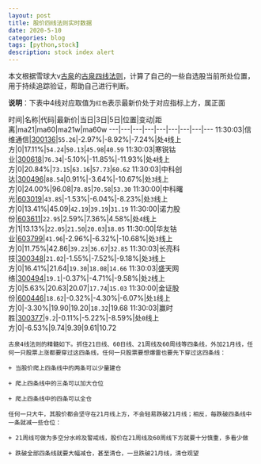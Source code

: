 ```yaml
---
layout: post
title: 股价四线法则实时数据
date: 2020-5-10
categories: blog
tags: [python,stock]
description: stock index alert
---
```



本文根据雪球大v[古泉](https://xueqiu.com/u/7148646888)的[古泉四线法则](https://xueqiu.com/7148646888/130498192)，计算了自己的一些自选股当前所处位置，用于持续追踪验证，帮助自己进行判断。

**说明**：下表中4线对应取值为`红色`表示最新价处于对应指标上方，属正面

时间|名称|代码|最新价|当日|3日|5日|位置|变动|距离|ma21|ma60|ma21w|ma60w
---|---|---|---|---|---|---|---|---
11:30:03|信维通信|[300136](https://xueqiu.com/S/SZ300136)|`55.26`|-2.97%|-8.92%|-7.24%|处`4`线上方|0|17.11%|`54.24`|`50.13`|`45.98`|`40.59`
11:30:03|寒锐钴业|[300618](https://xueqiu.com/S/SZ300618)|`76.34`|-5.10%|-11.85%|-11.93%|处`4`线上方|0|20.84%|`73.15`|`63.16`|`57.73`|`60.62`
11:30:03|中科创达|[300496](https://xueqiu.com/S/SZ300496)|`88.54`|0.91%|-3.64%|-10.67%|处`3`线上方|0|24.00%|96.08|`78.85`|`70.58`|`53.30`
11:30:00|中科曙光|[603019](https://xueqiu.com/S/SH603019)|`43.85`|-1.53%|-6.04%|-8.23%|处`3`线上方|0|13.41%|45.09|`42.19`|`39.19`|`31.19`
11:30:00|诺力股份|[603611](https://xueqiu.com/S/SH603611)|`22.95`|2.59%|7.36%|4.58%|处`4`线上方|1|13.13%|`22.05`|`21.50`|`20.03`|`18.05`
11:30:00|华友钴业|[603799](https://xueqiu.com/S/SH603799)|`41.96`|-2.96%|-6.32%|-10.68%|处`3`线上方|0|11.75%|42.86|`39.23`|`36.67`|`32.85`
11:30:03|长亮科技|[300348](https://xueqiu.com/S/SZ300348)|`21.02`|-1.55%|-7.52%|-9.18%|处`3`线上方|0|16.41%|21.64|`19.30`|`18.08`|`14.66`
11:30:03|盛天网络|[300494](https://xueqiu.com/S/SZ300494)|`19.1`|-0.37%|-4.71%|-9.58%|处`2`线上方|0|5.63%|20.63|20.07|`17.74`|`15.03`
11:30:00|金证股份|[600446](https://xueqiu.com/S/SH600446)|`18.62`|-0.32%|-4.30%|-6.07%|处`1`线上方|0|-3.30%|19.90|19.20|`18.32`|19.68
11:30:03|赢时胜|[300377](https://xueqiu.com/S/SZ300377)|`9.2`|-0.11%|-5.22%|-8.59%|处`0`线上方|0|-6.53%|9.74|9.39|9.61|10.72

```
古泉4线法则的精髓如下。抓住21日线、60日线、21周线及60周线等四条线，外加21月线，任何一只股票上涨都要穿过这四条线，任何一只股票要想爆雷也要先下穿过这四条线：

+ 当股价爬上四条线中的两条可以少量建仓

+ 爬上四条线中的三条可以加大仓位

+ 爬上四条线中的四条可以全仓

任何一只大牛，其股价都会坚守在21月线上方，不会轻易跌破21月线；相反，每跌破四条线中一条就减一些仓位：

+ 21周线可做为多空分水岭及警戒线，股价在21周线及60周线下方就要十分慎重，多看少做

+ 跌破全部四条线就要大幅减仓，甚至清仓，一旦跌破21月线，清仓观望
```